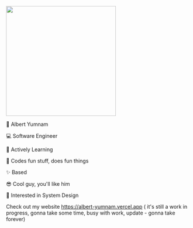 <div id="header" align="left">
  <img src="https://media.giphy.com/media/wFCjddvAFptIID1YuM/giphy.gif" width="300"/>
</div>
  
 
<p>🐸 Albert Yumnam</p> 
<p>💻 Software Engineer</p>
<p>📖 Actively Learning</p>
<p>💖 Codes fun stuff, does fun things</p>
<p>✨ Based</p>
<p>😎 Cool guy, you'll like him</p>
<p>🤖 Interested in System Design</p>
 
Check out my website https://albert-yumnam.vercel.app ( it's still a work in progress, gonna take some time, busy with work, update - gonna take forever)
 
  
  
  
   
 
  
